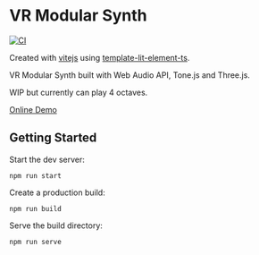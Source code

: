 # VR Modular Synth

[![CI](https://github.com/rodydavis/vr-modular-synth/actions/workflows/ci.yml/badge.svg)](https://github.com/rodydavis/vr-modular-synth/actions/workflows/ci.yml)

Created with [vitejs](https://github.com/vitejs/vite) using [template-lit-element-ts](https://github.com/vitejs/vite/tree/main/packages/create-app/template-lit-element-ts).

VR Modular Synth built with Web Audio API, Tone.js and Three.js.

WIP but currently can play 4 octaves.

[Online Demo](https://rodydavis.github.io/vr-modular-synth/)

## Getting Started

Start the dev server:

`npm run start`

Create a production build:

`npm run build`

Serve the build directory:

`npm run serve`
